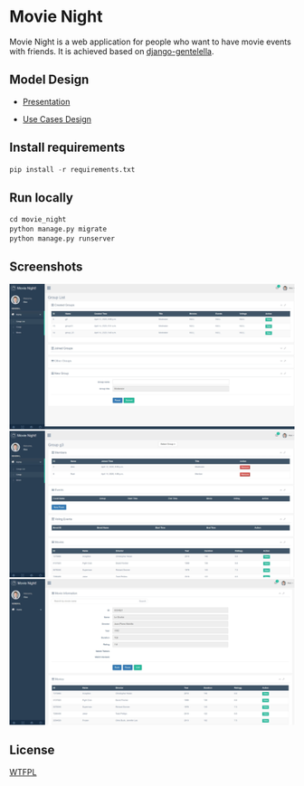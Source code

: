 # Movie Night
Movie Night is a  web application for people who want to have movie events with friends. It is achieved based on [django-gentelella](https://github.com/GiriB/django-gentelella).

##  Model Design
+   [Presentation](https://docs.google.com/presentation/d/1eq3Xs65vIReFw71heYDj6pfRO0N9VgQ_58r1UGmSSkY/edit?usp=sharing) 

+   [Use Cases Design](use_cases.md)

## Install requirements 
```python
pip install -r requirements.txt
```

## Run locally
```python
cd movie_night
python manage.py migrate
python manage.py runserver
```

## Screenshots
![group_list](diagrams/group_list.jpg)
![group](diagrams/group.jpg)
![movie](diagrams/movie.jpg)

##  License
[WTFPL](http://www.wtfpl.net/txt/copying/)